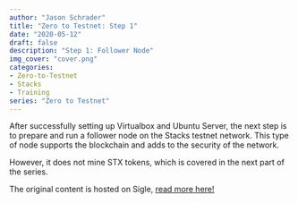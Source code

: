 ```yaml
---
author: "Jason Schrader"
title: "Zero to Testnet: Step 1"
date: "2020-05-12"
draft: false
description: "Step 1: Follower Node"
img_cover: "cover.png"
categories:
- Zero-to-Testnet
- Stacks
- Training
series: "Zero to Testnet"
---
```


After successfully setting up Virtualbox and Ubuntu Server, the next step is to prepare and run a follower node on the Stacks testnet network. This type of node supports the blockchain and adds to the security of the network.

However, it does not mine STX tokens, which is covered in the next part of the series.

The original content is hosted on Sigle, [read more here!](https://app.sigle.io/whoabuddy.id.blockstack/0KA5Ffq1HbVcAmZg02Vo3)